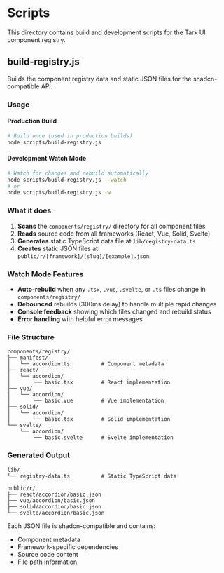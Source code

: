 # Scripts

This directory contains build and development scripts for the Tark UI component registry.

## build-registry.js

Builds the component registry data and static JSON files for the shadcn-compatible API.

### Usage

#### Production Build

```bash
# Build once (used in production builds)
node scripts/build-registry.js
```

#### Development Watch Mode

```bash
# Watch for changes and rebuild automatically
node scripts/build-registry.js --watch
# or
node scripts/build-registry.js -w
```

### What it does

1. **Scans** the `components/registry/` directory for all component files
2. **Reads** source code from all frameworks (React, Vue, Solid, Svelte)
3. **Generates** static TypeScript data file at `lib/registry-data.ts`
4. **Creates** static JSON files at `public/r/[framework]/[slug]/[example].json`

### Watch Mode Features

- **Auto-rebuild** when any `.tsx`, `.vue`, `.svelte`, or `.ts` files change in `components/registry/`
- **Debounced** rebuilds (300ms delay) to handle multiple rapid changes
- **Console feedback** showing which files changed and rebuild status
- **Error handling** with helpful error messages

### File Structure

```
components/registry/
├── manifest/
│   └── accordion.ts          # Component metadata
├── react/
│   └── accordion/
│       └── basic.tsx         # React implementation
├── vue/
│   └── accordion/
│       └── basic.vue         # Vue implementation
├── solid/
│   └── accordion/
│       └── basic.tsx         # Solid implementation
└── svelte/
    └── accordion/
        └── basic.svelte      # Svelte implementation
```

### Generated Output

```
lib/
└── registry-data.ts          # Static TypeScript data

public/r/
├── react/accordion/basic.json
├── vue/accordion/basic.json
├── solid/accordion/basic.json
└── svelte/accordion/basic.json
```

Each JSON file is shadcn-compatible and contains:

- Component metadata
- Framework-specific dependencies
- Source code content
- File path information
